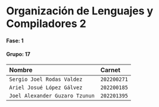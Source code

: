 # Organización de Lenguajes y Compiladores 2
#### Fase: 1
#### Grupo: 17

| Nombre | Carnet     |
| :-------- | :------- | 
| `Sergio Joel Rodas Valdez` | `202200271` |
| `Ariel Josué López Gálvez` | `202200185` |
| `Joel Alexander Guzaro Tzunun` | `202201395` |
